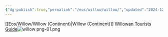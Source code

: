```yaml
---
{"dg-publish":true,"permalink":"/eos/willow/willow/","updated":"2024-12-22T19:38:05.437-06:00"}
---
```



[[Eos/Willow/Willow (Continent)\|Willow (Continent)]]
[Willowan Tourists Guide](https://docs.google.com/document/d/1wNC7XHxgbjKN_Mi_F-puPl-dMoyA3SJNqMBLXpgf4ls/edit?usp=sharing)![willow png-01.png](/img/user/Eos/Willow/willow%20png-01.png)